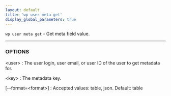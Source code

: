 ```yaml
---
layout: default
title: 'wp user meta get'
display_global_parameters: true
---
```


`wp user meta get` - Get meta field value.

<hr />

### OPTIONS

&lt;user&gt;
: The user login, user email, or user ID of the user to get metadata for.

&lt;key&gt;
: The metadata key.

[\--format=&lt;format&gt;]
: Accepted values: table, json. Default: table



